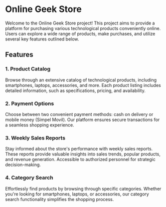 # Online Geek Store

Welcome to the Online Geek Store project! This project aims to provide a platform for purchasing various technological products conveniently online. Users can explore a wide range of products, make purchases, and utilize several key features outlined below.

## Features

### 1. Product Catalog
Browse through an extensive catalog of technological products, including smartphones, laptops, accessories, and more. Each product listing includes detailed information, such as specifications, pricing, and availability.

### 2. Payment Options
Choose between two convenient payment methods: cash on delivery or mobile money (Simpel Movil). Our platform ensures secure transactions for a seamless shopping experience.

### 3. Weekly Sales Reports
Stay informed about the store's performance with weekly sales reports. These reports provide valuable insights into sales trends, popular products, and revenue generation. Accessible to authorized personnel for strategic decision-making.

### 4. Category Search
Effortlessly find products by browsing through specific categories. Whether you're looking for smartphones, laptops, or accessories, our category search functionality simplifies the shopping process.
